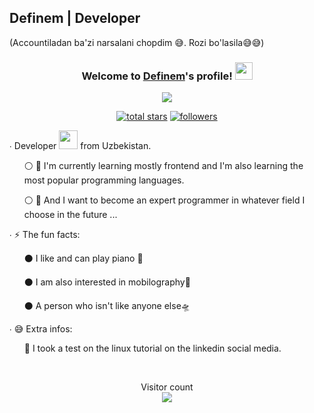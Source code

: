 ## Definem | Developer 
(Accountiladan ba'zi narsalani chopdim 😅. Rozi bo'lasila😅😅)
</br>
<h3 align="center">
  Welcome to <b><a href="https://definem.vercel.app/">Definem</a></b>'s profile!
  <img src="https://media.giphy.com/media/hvRJCLFzcasrR4ia7z/giphy.gif" width="28">
</h3>

<!-- Typing SVG by DenverCoder1 - https://github.com/DenverCoder1/readme-typing-svg -->
<p align="center">
  <a href="https://github.com/DenverCoder1/readme-typing-svg">
    <img src="https://readme-typing-svg.herokuapp.com/?lines=I'm%20a%20Good%20developer;Seeking-knowledge;The%20most%20popular;%20Programming%20languages&center=true&width=440&height=45&color=f75c7e&vCenter=true&size=22"></a>
</p>

<!-- <div>
   <a href="[https://github.com/definem](https://github.com/definem)">
   <img align="center" height="165" src="https://github-readme-stats.vercel.app/api?username=definem&show_icons=true&theme=dracula&include_all_commits=true&count_private=true&hide=issues"/>
</div> -->
  
<p align="center">
  <a href="https://github.com/definem?tab=repositories&sort=stargazers">
    <img alt="total stars" title="Total stars on GitHub" src="https://custom-icon-badges.herokuapp.com/badge/dynamic/json?logo=star&color=pink&labelColor=deeppink&border-radius:10px&label=Stars&style=for-the-badge&query=%24.stars&url=https://api.github-star-counter.workers.dev/user/definem"/></a>
  <a href="https://github.com/definem?tab=followers">
    <img alt="followers" title="Follow me on Github" src="https://custom-icon-badges.herokuapp.com/github/followers/definem?color=aqua&labelColor=deepskyblue&style=for-the-badge&logo=person-add&label=Followers&logoColor=white"/></a>
</p>
  
  
<p align="center">
 
  <p>∙ Developer <img src="https://media.giphy.com/media/WUlplcMpOCEmTGBtBW/giphy.gif" width="30"> from Uzbekistan.</p>
  <ul>
      ⚪ 🍁 I'm currently learning mostly frontend and I'm also learning the most popular programming languages.
  </ul>
  <ul>
      ⚪ 🏅 And I want to become an expert programmer in whatever field I choose in the future ...
  </ul>
      <p>∙ ⚡️ The fun facts: </p>
  <ul>
      ⚫ I like and can play piano 🎹
  </ul>
  <ul>
      ⚫ I am also interested in mobilography🎥
  </ul>
  <ul>
      ⚫ A person who isn't like anyone else🛸
  </ul>
       <p>∙ 😅 Extra infos: </p>
  <ul>
      🎊 I took a test on the linux tutorial on the linkedin social media.
  </ul>

</p>

</br>

<p align="center"> 
  Visitor count<br>
  <img src="https://profile-counter.glitch.me/definem/count.svg"/>
</p>
